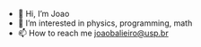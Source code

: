 - 👋 Hi, I’m Joao
- 👀 I’m interested in physics, programming, math
- 📫 How to reach me joaobalieiro@usp.br

<!---
joaobalieiro/joaobalieiro is a ✨ special ✨ repository because its `README.md` (this file) appears on your GitHub profile.
You can click the Preview link to take a look at your changes.
--->
